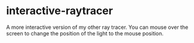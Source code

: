 # interactive-raytracer
A more interactive version of my other ray tracer. You can mouse over the screen to change the position of the light to the mouse position.
